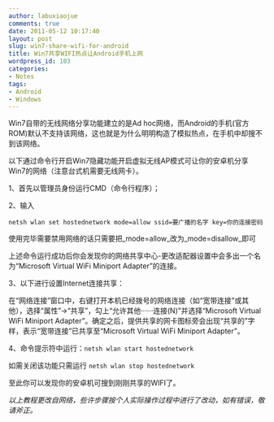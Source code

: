 ```yaml
---
author: labuxiaojue
comments: true
date: 2011-05-12 10:17:40
layout: post
slug: win7-share-wifi-for-android
title: Win7共享WIFI热点让Android手机上网
wordpress_id: 103
categories:
- Notes
tags:
- Android
- Windows
---
```


Win7自带的无线网络分享功能建立的是Ad hoc网络，而Android的手机(官方ROM)默认不支持该网络，这也就是为什么明明构造了模拟热点，在手机中却搜不到该网络。




以下通过命令行开启Win7隐藏功能开启虚拟无线AP模式可让你的安卓机分享Win7的网络（注意台式机需要无线网卡）。




1、首先以管理员身份运行CMD（命令行程序）；




2、输入


`netsh wlan set hostednetwork mode=allow ssid=要广播的名字 key=你的连接密码`
<!-- more -->

使用完毕需要禁用网络的话只需要把_mode=allow_改为_mode=disallow_即可




上述命令运行成功后你会发现你的网络共享中心-更改适配器设置中会多出一个名为“Microsoft Virtual WiFi Miniport Adapter”的连接。




3、以下进行设置Internet连接共享：


在“网络连接”窗口中，右键打开本机已经拨号的网络连接（如“宽带连接”或其他），选择“属性”→“共享”，勾上“允许其他······连接(N)”并选择“Microsoft Virtual WiFi Miniport Adapter”。确定之后，提供共享的网卡图标旁会出现“共享的”字样，表示“宽带连接”已共享至“Microsoft Virtual WiFi Miniport Adapter”。


4、命令提示符中运行：`netsh wlan start hostednetwork`




如需关闭该功能只需运行 `netsh wlan stop hostednetwork`




至此你可以发现你的安卓机可搜到刚刚共享的WIFI了。




_以上教程更改自网络，些许步骤按个人实际操作过程中进行了改动，如有错误，敬请斧正。_

